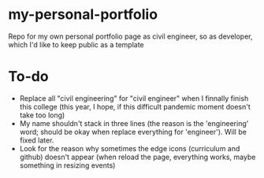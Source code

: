 # my-personal-portfolio
Repo for my own personal portfolio page as civil engineer, so as developer, which I'd like to keep public as a template

# To-do
- Replace all "civil engineering" for "civil engineer" when I finnally finish this college (this year, I hope, if this difficult pandemic moment doesn't take too long)
- My name shouldn't stack in three lines (the reason is the 'engineering' word; should be okay when replace everything for 'engineer'). Will be fixed later.
- Look for the reason why sometimes the edge icons (curriculum and github) doesn't appear (when reload the page, everything works, maybe something in resizing events)